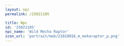 ```yaml
---
layout: npc
permalink: /25021105

title: Npc
id: '25021105'
npc_name: 'Wild Mecha Raptor'
icon_url: 'portrait/mob/21010016_m_mekaraptor_p.png'
---
```

